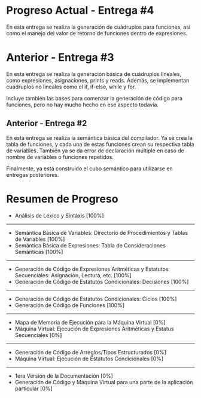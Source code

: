 # Progreso Actual - Entrega #4
En esta entrega se realiza la generación de cuádruplos para funciones, así
como el manejo del valor de retorno de funciones dentro de expresiones.

# Anterior - Entrega #3
En esta entrega se realiza la generación básica de cuádruplos lineales, como
expresiones, asignaciones, prints y reads. Además, se implementan cuádruplos no
lineales como el if, if-else, while y for.

Incluye también las bases para comenzar la generación de código para funciones, 
pero no hay mucho hecho en ese aspecto todavía.

## Anterior - Entrega #2
En esta entrega se realiza la semántica básica del compilador. Ya se crea
la tabla de funciones, y cada una de estas funciones crean su respectiva
tabla de variables. También ya se da error de declaración múltiple en caso
de nombre de variables o funciones repetidos.

Finalmente, ya está construido el cubo semántico para utilizarse en entregas
posteriores.


# Resumen de Progreso
- Análisis de Léxico y Sintáxis [100%]
---
- Semántica Básica de Variables: Directorio de Procedimientos y Tablas de Variables [100%]
- Semántica Básica de Expresiones: Tabla de Consideraciones Semánticas [100%]
---
- Generación de Código de Expresiones Aritméticas y Estatutos Secuenciales: Asignación, Lectura, etc. [100%]
- Generación de Código de Estatutos Condicionales: Decisiones [100%]
---
- Generación de Código de Estatutos Condicionales: Ciclos [100%]
- Generación de Código de Funciones [100%]
---
- Mapa de Memoria de Ejecución para la Máquina Virtual [0%]
- Máquina Virtual: Ejecución de Expresiones Aritméticas y Estatus Secuenciales [0%]
---
- Generación de Código de Arreglos/Tipos Estructurados [0%]
- Máquina Virtual: Ejecución de Estatutos Condicionales [0%]
---
- 1era Versión de la Documentación [0%]
- Generación de Código y Máquina Virtual para una parte de la aplicación particular [0%]